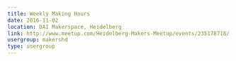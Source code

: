 ```yaml
---
title: Weekly Making Hours
date: 2016-11-02
location: DAI Makerspace, Heidelberg
link: http://www.meetup.com/Heidelberg-Makers-Meetup/events/235178718/
usergroup: makershd
type: usergroup
---
```

